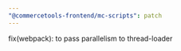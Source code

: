 ```yaml
---
"@commercetools-frontend/mc-scripts": patch
---
```


fix(webpack): to pass parallelism to thread-loader

